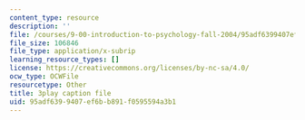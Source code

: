 ```yaml
---
content_type: resource
description: ''
file: /courses/9-00-introduction-to-psychology-fall-2004/95adf6399407ef6bb891f0595594a3b1_10489.srt
file_size: 106846
file_type: application/x-subrip
learning_resource_types: []
license: https://creativecommons.org/licenses/by-nc-sa/4.0/
ocw_type: OCWFile
resourcetype: Other
title: 3play caption file
uid: 95adf639-9407-ef6b-b891-f0595594a3b1
---
```

